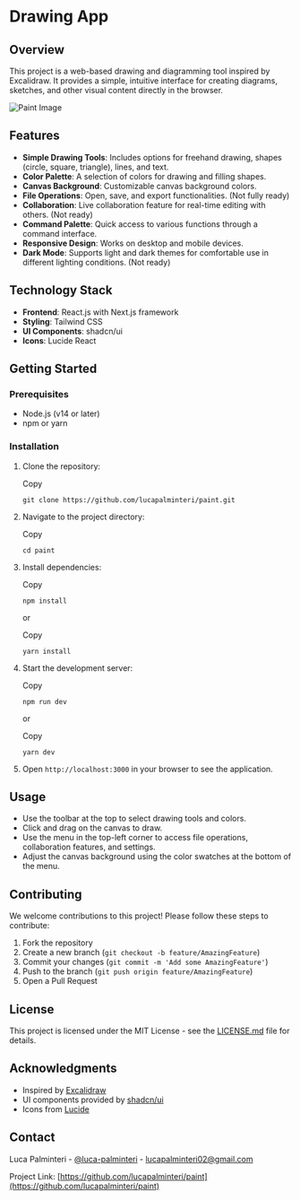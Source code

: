 # Drawing App

## Overview

This project is a web-based drawing and diagramming tool inspired by Excalidraw. It provides a simple, intuitive interface for creating diagrams, sketches, and other visual content directly in the browser.

![Paint Image](/paint.png "Paint Image")

## Features

*   **Simple Drawing Tools**: Includes options for freehand drawing, shapes (circle, square, triangle), lines, and text.
*   **Color Palette**: A selection of colors for drawing and filling shapes.
*   **Canvas Background**: Customizable canvas background colors.
*   **File Operations**: Open, save, and export functionalities. (Not fully ready)
*   **Collaboration**: Live collaboration feature for real-time editing with others. (Not ready)
*   **Command Palette**: Quick access to various functions through a command interface.
*   **Responsive Design**: Works on desktop and mobile devices.
*   **Dark Mode**: Supports light and dark themes for comfortable use in different lighting conditions. (Not ready)

## Technology Stack

*   **Frontend**: React.js with Next.js framework
*   **Styling**: Tailwind CSS
*   **UI Components**: shadcn/ui
*   **Icons**: Lucide React

## Getting Started

### Prerequisites

*   Node.js (v14 or later)
*   npm or yarn

### Installation

1.  Clone the repository:

    Copy

    `git clone https://github.com/lucapalminteri/paint.git`

2.  Navigate to the project directory:

    Copy

    `cd paint`

3.  Install dependencies:

    Copy

    `npm install`

    or

    Copy

    `yarn install`

4.  Start the development server:

    Copy

    `npm run dev`

    or

    Copy

    `yarn dev`

5.  Open `http://localhost:3000` in your browser to see the application.

## Usage

*   Use the toolbar at the top to select drawing tools and colors.
*   Click and drag on the canvas to draw.
*   Use the menu in the top-left corner to access file operations, collaboration features, and settings.
*   Adjust the canvas background using the color swatches at the bottom of the menu.

## Contributing

We welcome contributions to this project! Please follow these steps to contribute:

1.  Fork the repository
2.  Create a new branch (`git checkout -b feature/AmazingFeature`)
3.  Commit your changes (`git commit -m 'Add some AmazingFeature'`)
4.  Push to the branch (`git push origin feature/AmazingFeature`)
5.  Open a Pull Request

## License

This project is licensed under the MIT License - see the [LICENSE.md](LICENSE.md) file for details.

## Acknowledgments

*   Inspired by [Excalidraw](https://excalidraw.com/)
*   UI components provided by [shadcn/ui](https://ui.shadcn.com/)
*   Icons from [Lucide](https://lucide.dev/)

## Contact

Luca Palminteri - [@luca-palminteri](https://www.linkedin.com/in/luca-palminteri) - [lucapalminteri02@gmail.com](mailto:lucapalminteri02@gmail.com)

Project Link: [https://github.com/lucapalminteri/paint](https://github.com/lucapalminteri/paint)
